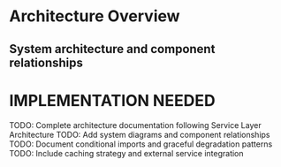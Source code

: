 # Architecture Overview
## System architecture and component relationships

# IMPLEMENTATION NEEDED
TODO: Complete architecture documentation following Service Layer Architecture
TODO: Add system diagrams and component relationships
TODO: Document conditional imports and graceful degradation patterns
TODO: Include caching strategy and external service integration
